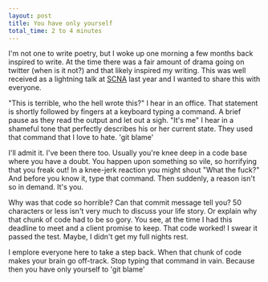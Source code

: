 ```yaml
---
layout: post
title: You have only yourself
total_time: 2 to 4 minutes
---
```


I'm not one to write poetry, but I woke up one morning a few months back
inspired to write. At the time there was a fair amount of drama going on
twitter (when is it not?) and that likely inspired my writing. This was well
received as a lightning talk at [SCNA](https://twitter.com/scna) last year and I wanted to share this
with everyone.

"This is terrible, who the hell wrote this?" I hear in an office.
That statement is shortly followed by fingers at a keyboard typing a command.
A brief pause as they read the output and let out a sigh.
"It's me" I hear in a shameful tone that perfectly describes his or her current state.
They used that command that I love to hate.
'git blame'

I'll admit it. I've been there too.
Usually you're knee deep in a code base where you have a doubt.
You happen upon something so vile, so horrifying that you freak out!
In a knee-jerk reaction you might shout "What the fuck?"
And before you know it, type that command.
Then suddenly, a reason isn't so in demand.
It's you.

Why was that code so horrible? Can that commit message tell you?
50 characters or less isn't very much to discuss your life story.
Or explain why that chunk of code had to be so gory.
You see, at the time I had this deadline to meet and a client promise to keep.
That code worked! I swear it passed the test.
Maybe, I didn't get my full nights rest.

I emplore everyone here to take a step back.
When that chunk of code makes your brain go off-track.
Stop typing that command in vain.
Because then you have only yourself to 'git blame'
